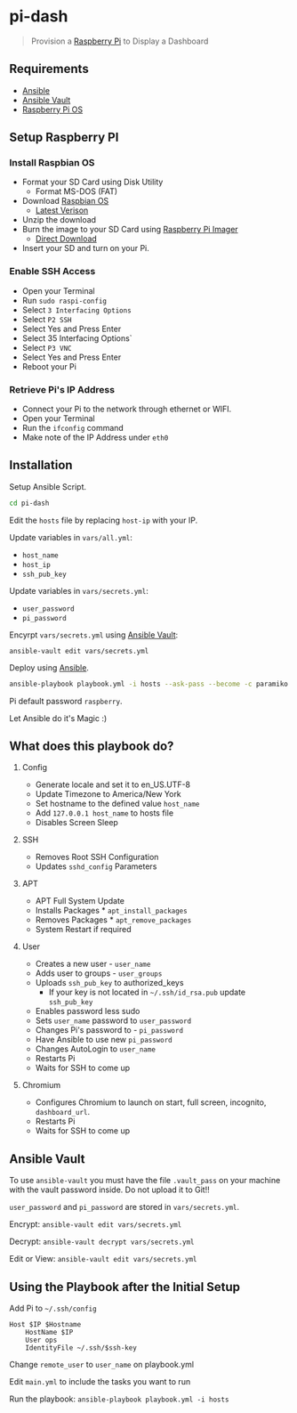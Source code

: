 # pi-dash

> Provision a [Raspberry Pi](https://www.raspberrypi.com/) to Display a Dashboard

## Requirements

- [Ansible](http://www.ansible.com/)
- [Ansible Vault](https://docs.ansible.com/ansible/latest/user_guide/vault.html)
- [Raspberry Pi OS](https://www.raspberrypi.org/downloads/raspberry-pi-os/)

## Setup Raspberry PI

### Install Raspbian OS

- Format your SD Card using Disk Utility
  - Format MS-DOS (FAT)
- Download [Raspbian OS](https://www.raspberrypi.com/software/operating-systems/)
  - [Latest Verison](https://downloads.raspberrypi.org/raspbian_latest)
- Unzip the download
- Burn the image to your SD Card using [Raspberry Pi Imager](https://www.raspberrypi.com/software/)
  - [Direct Download](https://downloads.raspberrypi.org/imager/imager_latest.dmg)
- Insert your SD and turn on your Pi.

### Enable SSH Access

- Open your Terminal
- Run `sudo raspi-config`
- Select `3 Interfacing Options`
- Select `P2 SSH`
- Select Yes and Press Enter
- Select 35 Interfacing Options`
- Select `P3 VNC`
- Select Yes and Press Enter
- Reboot your Pi

### Retrieve Pi's IP Address

- Connect your Pi to the network through ethernet or WIFI.
- Open your Terminal
- Run the `ifconfig` command
- Make note of the IP Address under `eth0`

## Installation

Setup Ansible Script.

```sh
cd pi-dash
```

Edit the `hosts` file by replacing `host-ip` with your IP.

Update variables in `vars/all.yml`:

- `host_name`
- `host_ip`
- `ssh_pub_key`

Update variables in `vars/secrets.yml`:

- `user_password`
- `pi_password`

Encyrpt `vars/secrets.yml` using [Ansible Vault](#ansible-vault):

`ansible-vault edit vars/secrets.yml`

Deploy using [Ansible](http://www.ansible.com).

```sh
ansible-playbook playbook.yml -i hosts --ask-pass --become -c paramiko
```

Pi default password `raspberry`.

Let Ansible do it's Magic :)

## What does this playbook do?

1. Config
   - Generate locale and set it to en_US.UTF-8
   - Update Timezone to America/New York
   - Set hostname to the defined value `host_name`
   - Add `127.0.0.1 host_name` to hosts file
   - Disables Screen Sleep

2. SSH
   - Removes Root SSH Configuration
   - Updates `sshd_config` Parameters

3. APT
   - APT Full System Update
   - Installs Packages \* `apt_install_packages`
   - Removes Packages \* `apt_remove_packages`
   - System Restart if required

4. User
   - Creates a new user - `user_name`
   - Adds user to groups - `user_groups`
   - Uploads `ssh_pub_key` to authorized_keys
     - If your key is not located in `~/.ssh/id_rsa.pub` update `ssh_pub_key`
   - Enables password less sudo
   - Sets `user_name` password to `user_password`
   - Changes Pi's password to - `pi_password`
   - Have Ansible to use new `pi_password`
   - Changes AutoLogin to `user_name`
   - Restarts Pi
   - Waits for SSH to come up

5. Chromium
   - Configures Chromium to launch on start, full screen, incognito, `dashboard_url`.
   - Restarts Pi
   - Waits for SSH to come up

## Ansible Vault

To use `ansible-vault` you must have the file `.vault_pass` on your machine with the vault password inside. Do not upload it to Git!!

`user_password` and `pi_password` are stored in `vars/secrets.yml`.

Encrypt:
`ansible-vault edit vars/secrets.yml`

Decrypt:
`ansible-vault decrypt vars/secrets.yml`

Edit or View:
`ansible-vault edit vars/secrets.yml`

## Using the Playbook after the Initial Setup

Add Pi to `~/.ssh/config`

```ssh
Host $IP $Hostname
    HostName $IP
    User ops
    IdentityFile ~/.ssh/$ssh-key
```

Change `remote_user` to `user_name` on playbook.yml

Edit `main.yml` to include the tasks you want to run

Run the playbook:
`ansible-playbook playbook.yml -i hosts`
